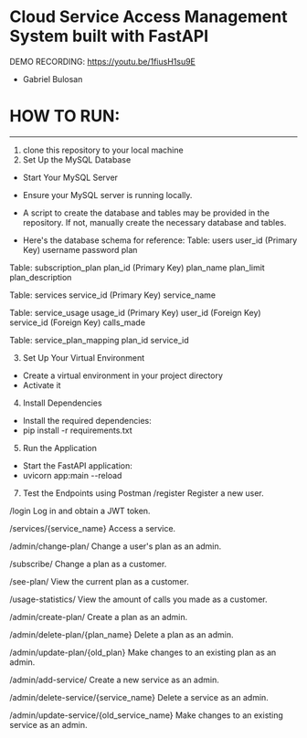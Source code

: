 # Cloud Service Access Management System built with FastAPI
DEMO RECORDING: https://youtu.be/1fiusH1su9E
- Gabriel Bulosan
# HOW TO RUN:
-------------
1. clone this repository to your local machine
2. Set Up the MySQL Database
- Start Your MySQL Server
- Ensure your MySQL server is running locally.

- A script to create the database and tables may be provided in the repository. If not, manually create the necessary database and tables.
- Here's the database schema for reference:
Table: users
user_id (Primary Key)
username
password
plan

Table: subscription_plan
plan_id (Primary Key)
plan_name
plan_limit
plan_description

Table: services
service_id (Primary Key)
service_name

Table: service_usage
usage_id (Primary Key)
user_id (Foreign Key)
service_id (Foreign Key)
calls_made

Table: service_plan_mapping
plan_id
service_id

3. Set Up Your Virtual Environment
- Create a virtual environment in your project directory
- Activate it

4. Install Dependencies
- Install the required dependencies:
- pip install -r requirements.txt

5. Run the Application
- Start the FastAPI application:
- uvicorn app:main --reload

7. Test the Endpoints using Postman
/register
Register a new user.

/login
Log in and obtain a JWT token.

/services/{service_name}
Access a service.

/admin/change-plan/
Change a user's plan as an admin.

/subscribe/
Change a plan as a customer.

/see-plan/
View the current plan as a customer.

/usage-statistics/
View the amount of calls you made as a customer.

/admin/create-plan/
Create a plan as an admin.

/admin/delete-plan/{plan_name}
Delete a plan as an admin.

/admin/update-plan/{old_plan}
Make changes to an existing plan as an admin.

/admin/add-service/
Create a new service as an admin.

/admin/delete-service/{service_name}
Delete a service as an admin.

/admin/update-service/{old_service_name}
Make changes to an existing service as an admin.

